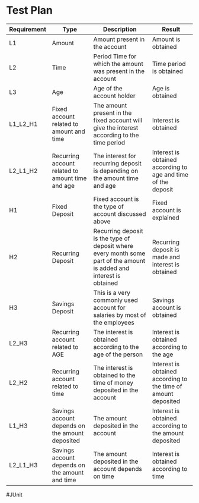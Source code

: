 # Test Plan

|Requirement|	Type|	Description	|Result|
|------------|-----|-------------|------|
|L1|	Amount	|Amount present in the account|	Amount is obtained|
|L2|	Time |Period	Time for which the amount was present in the account| 	Time period is obtained|
|L3	|Age	|Age of the account holder|	Age is obtained|
|L1_L2_H1|	Fixed account related to amount and time	|The amount present in the fixed account will give the interest according to the time period	|Interest is obtained|
|L2_L1_H2|	Recurring account related to amount  time and age	|The interest  for recurring deposit is depending on the amount time and age	|Interest is obtained according to age and time of the deposit|
|H1|	Fixed Deposit	|Fixed account is the type of account discussed above	|Fixed account is explained|
|H2|	Recurring Deposit|	Recurring deposit is the type of deposit where every month some part of the amount is added and interest is obtained	|Recurring deposit is made and interest  is obtained|
|H3|	Savings Deposit	|This is a very commonly used account for salaries by most of the employees	|Savings account is obtained|
|L2_H3|	Recurring account related to AGE	|The interest is obtained according to the age of the person	|Interest is obtained according to the age|
|L2_H2	|Recurring account related to time  |	The interest is obtained to the time of money  deposited in the account|	Interest is obtained according to the time of amount deposited|
|L1_H3|	Savings account depends on the amount deposited	|The amount deposited in the account |	Interest is obtained according to the amount deposited|
|L2_L1_H3|	Savings account depends on the amount and time	|The amount deposited in the account depends on time	|Interest is obtained according to time|

#JUnit

